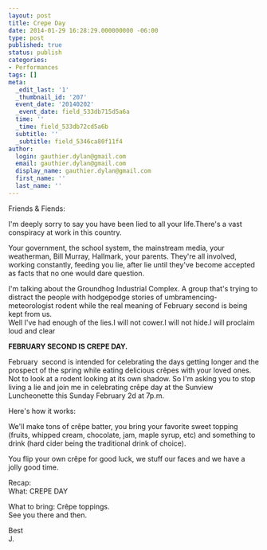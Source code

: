 ```yaml
---
layout: post
title: Crepe Day
date: 2014-01-29 16:28:29.000000000 -06:00
type: post
published: true
status: publish
categories:
- Performances
tags: []
meta:
  _edit_last: '1'
  _thumbnail_id: '207'
  event_date: '20140202'
  _event_date: field_533db715d5a6a
  time: ''
  _time: field_533db72cd5a6b
  subtitle: ''
  _subtitle: field_5346ca80f11f4
author:
  login: gauthier.dylan@gmail.com
  email: gauthier.dylan@gmail.com
  display_name: gauthier.dylan@gmail.com
  first_name: ''
  last_name: ''
---
```

<p>Friends &amp; Fiends:</p>
<p>I'm deeply sorry to say you have been lied to all your life.There's a vast conspiracy at work in this country.</p>
<p>Your government, the school system, the mainstream media, your weatherman, Bill Murray, Hallmark, your parents. They're all involved, working constantly, feeding you lie, after lie until they've become accepted as facts that no one would dare question.</p>
<p>I'm talking about the Groundhog Industrial Complex. A group that's trying to distract the people with hodgepodge stories of umbramencing-meteorologist rodent while the real meaning of February second is being kept from us.<br />
Well I've had enough of the lies.I will not cower.I will not hide.I will proclaim loud and clear</p>
<p><strong>FEBRUARY SECOND IS CREPE DAY.</strong></p>
<p>February  second is intended for celebrating the days getting longer and the prospect of the spring while eating delicious crêpes with your loved ones.<br />
Not to look at a rodent looking at its own shadow. So I'm asking you to stop living a lie and join me in celebrating crêpe day at the Sunview Luncheonette this Sunday February 2d at 7p.m.</p>
<p>Here's how it works:</p>
<p>We'll make tons of crêpe batter, you bring your favorite sweet topping (fruits, whipped cream, chocolate, jam, maple syrup, etc) and something to drink (hard cider being the traditional drink of choice).</p>
<p>You flip your own crêpe for good luck, we stuff our faces and we have a jolly good time.</p>
<p>Recap:<br />
What: CREPE DAY</p>
<p>What to bring: Crêpe toppings.<br />
See you there and then.</p>
<p>Best<br />
J.</p>
